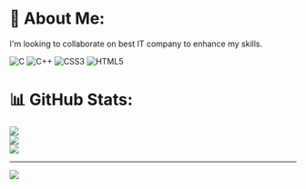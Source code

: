 # 💫 About Me:
I'm looking to collaborate on best IT company to enhance my skills. 



![C](https://img.shields.io/badge/c-%2300599C.svg?style=for-the-badge&logo=c&logoColor=white) ![C++](https://img.shields.io/badge/c++-%2300599C.svg?style=for-the-badge&logo=c%2B%2B&logoColor=white) ![CSS3](https://img.shields.io/badge/css3-%231572B6.svg?style=for-the-badge&logo=css3&logoColor=white) ![HTML5](https://img.shields.io/badge/html5-%23E34F26.svg?style=for-the-badge&logo=html5&logoColor=white)
# 📊 GitHub Stats:
![](https://github-readme-stats.vercel.app/api?username=sajani9060&theme=dark&hide_border=false&include_all_commits=false&count_private=false)<br/>
![](https://github-readme-streak-stats.herokuapp.com/?user=sajani9060&theme=dark&hide_border=false)<br/>
![](https://github-readme-stats.vercel.app/api/top-langs/?username=sajani9060&theme=dark&hide_border=false&include_all_commits=false&count_private=false&layout=compact)

---
[![](https://visitcount.itsvg.in/api?id=sajani9060&icon=0&color=0)](https://visitcount.itsvg.in)


